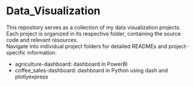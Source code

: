 # Data_Visualization

This repository serves as a collection of my data visualization projects. <br> 
Each project is organized in its respective folder, containing the source code and relevant resources.<br>
Navigate into individual project folders for detailed READMEs and project-specific information.

- agriculture-dashboard: dashboard in PowerBI
- coffee_sales-dashboard: dashboard in Python using dash and plotlyexpress
